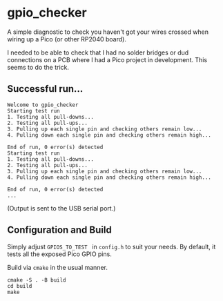 # gpio_checker
A simple diagnostic to check you haven't got your wires crossed when wiring up a Pico (or other RP2040 board).

I needed to be able to check that I had no solder bridges or dud connections on a PCB where I had a Pico project
in development.  This seems to do the trick.

## Successful run...
```
Welcome to gpio_checker
Starting test run
1. Testing all pull-downs...
2. Testing all pull-ups...
3. Pulling up each single pin and checking others remain low...
4. Pulling down each single pin and checking others remain high...

End of run, 0 error(s) detected
Starting test run
1. Testing all pull-downs...
2. Testing all pull-ups...
3. Pulling up each single pin and checking others remain low...
4. Pulling down each single pin and checking others remain high...

End of run, 0 error(s) detected
...
```
(Output is sent to the USB serial port.)

## Configuration and Build
Simply adjust `GPIOS_TO_TEST ` in  `config.h` to suit your needs.
By default, it tests all the exposed Pico GPIO pins.

Build via `cmake` in the usual manner.
```
cmake -S . -B build
cd build
make
```

